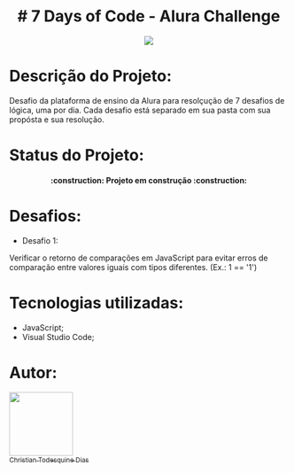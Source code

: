 <h1 align="center" ># 7 Days of Code - Alura Challenge</h1>

<p align="center">
  <img src="http://img.shields.io/static/v1?label=STATUS&message=EM%20DESENVOLVIMENTO&color=GREEN&style=for-the-badge"/>
</p>

# Descrição do Projeto:

Desafio da plataforma de ensino da Alura para resolçução de 7 desafios de lógica, uma por dia. Cada desafio está separado em sua pasta com sua propósta e sua resolução.

# Status do Projeto:

<h4 align="center"> 
    :construction:  Projeto em construção  :construction:
</h4>

# Desafios:

* Desafio 1:

Verificar o retorno de comparações em JavaScript para evitar erros de comparação entre valores iguais com tipos diferentes. (Ex.: 1 == '1')

# Tecnologias utilizadas:
* JavaScript;
* Visual Studio Code;

# Autor:

[<img src="https://avatars.githubusercontent.com/u/46171944?v=4" width=115><br><sub>Christian Todesquine Dias</sub>](https://github.com/td-chris)
